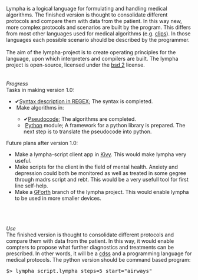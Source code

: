<script>
document.getElementById( "aboutsmall").style.backgroundColor="#EFAB00";
document.getElementById( "abouttext").style.color="#000000";
document.getElementById( "about").className="menu2active";
</script>
<span class="sc">Lympha</span> is a logical language for formulating and handling medical algorithms. The finished version is thought to consolidate different protocols and compare them with data from the patient. In this way new, more complex protocols and scenarios are built by the program. This differs from most other languages used for medical algorithms (e.g. <a href="https://en.wikipedia.org/wiki/CLIPS" class="sc">clips</a>). In those languages each possible scenario should be described by the programmer.<br>
<br>
The aim of the <span class="sc">lympha</span>-project is to create operating principles for the language, upon which interpreters and compilers are built. The <span class="sc">lympha</span> project is open-source, licensed under the <span class="sc">[bsd 2](http://opensource.org/licenses/BSD-2-Clause)</span> license.<br><br>
<br>
<a name="progress" style="font-weight:bold;"></a>
<span style="font-style:italic">Progress</span><br>
Tasks in making version 1.0:
<p class="box">
<ul class="box">
<li><span class="checked">✔</span><a style="position:relative; z-index:1;" href="https://github.com/RickardHultgren/lympha/blob/master/LYMPHA_syntax.0.9.pdf">Syntax description in REGEX</a>; The syntax is completed.</li>
<li><span class="checked">&nbsp;</span>Make algorithms in:</li>
<ul>
<li><span class="checked">✔</span><a style="position:relative; z-index:1;" href="https://github.com/RickardHultgren/lympha/blob/master/LYMPHA_algorithm.0.9.pdf">Pseudocode</a>; The algorithms are completed.</li>
<li><span class="checked">&nbsp;</span><a style="position:relative; z-index:1;" href="https://github.com/RickardHultgren/lympha/tree/python">Python</a> module; A framework for a python library is prepared. The next step is to translate the pseudocode  into python.</li>
</ul></ul></p>
Future plans after version 1.0:
<ul>
<li>Make a <span class="sc">lympha</span>-script client app in <a href="https://kivy.org/">Kivy</a>. This would make <span class="sc">lympha</span> very useful.</li>
<li>Make scripts for the client in the field of mental health. Anxiety and depression could both be monitored as well as treated in some gegree through <span class="sc">madrs</span> script and <span class="sc">rebt</span>. This would be a very usefull tool for first line self-help.</li>
<li>Make a <a href="https://www.gnu.org/software/gforth/">GForth</a> branch of the <span class="sc">lympha</span> project. This would enable <span class="sc">lympha</span> to be used in more smaller devices.</li>
</ul>
<br><br><br>
<a name="use" style="font-weight:bold;"></a>
<span style="font-style:italic">Use</span><br>
The finished version is thought to consolidate different protocols and compare them with data from the patient. In this way, it would enable compters to propose what further diagnostics and treatments can be prescribed. In other words, it will be a <a href="https://en.m.wikipedia.org/wiki/Clinical_decision_support_system " class="sc">cdss</a> and a programming language for medical protocols. The python version should be command based program:
<pre class="dragscroll">
$> lympha script.lympha steps=5 start="airways"
</pre>
